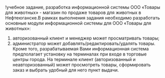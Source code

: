 !учебное задание, разработка информационной системы
ООО «Товары для животных»  - магазин по продаже товаров для животных в Нефтеюганске.В рамках выполнения задания необходимо разработать основные модули информационной системы для ООО «Товары для животных»:
1. авторизованный клиент и менеджер может просматривать товары;
2. администратор может добавлять/редактировать/удалять товары.
Кроме того, разрабатываемая Вами информационная система предполагает установку на терминалах при входе в торговые центры города.
На терминале клиент (авторизованный и неавторизованный) может просмотреть товары, сформировать заказ и выбрать удобный для него пункт выдачи. 
